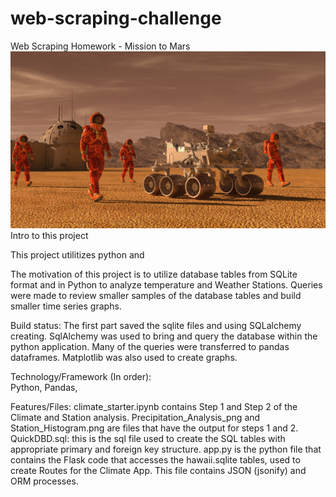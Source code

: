 # web-scraping-challenge
Web Scraping Homework - Mission to Mars
![image of HW](https://github.com/BPayne-216/web-scraping-challenge/blob/master/Missions_to_Mars/templates/cover_mars.png)
Intro to this project

This project utilitizes python and 

The motivation of this project is to utilize database tables from SQLite format and in Python to analyze temperature and Weather Stations.  Queries were made to review smaller samples of the database tables and build smaller time series graphs. 

Build status: The first part saved the sqlite files and using SQLalchemy creating.  SqlAlchemy was used to bring and query the database within the python application.  Many of the queries were transferred to pandas dataframes.  Matplotlib was also used to create graphs.

Technology/Framework (In order):  
Python, Pandas, 

Features/Files:
climate_starter.ipynb contains Step 1 and Step 2 of the Climate and Station analysis.
Precipitation_Analysis_png and Station_Histogram.png are files that have the output for steps 1 and 2.
QuickDBD.sql: this is the sql file used to create the SQL tables with appropriate primary and foreign key structure.
app.py is the python file that contains the Flask code that accesses the hawaii.sqlite tables, used to create Routes for the Climate App.  This file contains JSON (jsonify) and ORM processes.

